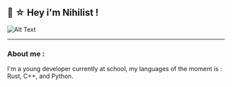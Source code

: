 
## 🍜 ☆ Hey i'm Nihilist !

![Alt Text](https://th.bing.com/th/id/R.cf4e9dddf600c58ad48b89a8717c7405?rik=PKcJHu%2bjblqbkA&riu=http%3a%2f%2f2.bp.blogspot.com%2f-noIAJadGuao%2fUDvJxwac_EI%2fAAAAAAAAFOE%2fhRYhcnG-_8U%2fs1600%2ftumblr_lubkluPXQC1r62yqfo1_500.gif&ehk=H2OjPESSvaF%2bZ%2fxrGQeJwKtkbM6z3C8Vvhe7xcGZkgc%3d&risl=&pid=ImgRaw&r=0)

-----

### About me :
I'm a young developer currently at school, my languages of the moment is : Rust, C++, and Python.

<!--
**onihilist/onihilist** is a ✨ _special_ ✨ repository because its `README.md` (this file) appears on your GitHub profile.

Here are some ideas to get you started:

- 🔭 I’m currently working on ...
- 🌱 I’m currently learning ...
- 👯 I’m looking to collaborate on ...
- 🤔 I’m looking for help with ...
- 💬 Ask me about ...
- 📫 How to reach me: ...
- 😄 Pronouns: ...
- ⚡ Fun fact: ...
-->
